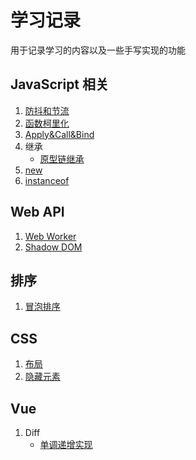 # 学习记录

用于记录学习的内容以及一些手写实现的功能

## JavaScript 相关

1. [防抖和节流](https://github.com/HuangJunjia/Handwrite-Code/blob/master/Debounce%20%26%20Throttle/index.html)
2. [函数柯里化](https://github.com/HuangJunjia/Handwrite-Code/blob/master/Curry/index.html)
3. [Apply&Call&Bind](https://github.com/HuangJunjia/Handwrite-Code/blob/master/Apply%20%26%20Call%20%26%20Bind/index.html)
4. 继承
    - [原型链继承](https://github.com/HuangJunjia/Handwrite-Code/blob/master/Inheritance/prototye.html)
5. [new](https://github.com/HuangJunjia/Handwrite-Code/blob/master/NewConstructor/index.html)
6. [instanceof](https://github.com/HuangJunjia/Handwrite-Code/blob/master/Instanceof/index.html)

## Web API

1. [Web Worker](https://github.com/HuangJunjia/Handwrite-Code/blob/master/WebWorker/index.html)
2. [Shadow DOM](https://github.com/HuangJunjia/Handwrite-Code/tree/master/ShadowDOM)

## 排序

1. [冒泡排序](https://github.com/HuangJunjia/Handwrite-Code/blob/master/Sort/bubble-sort.html)

## CSS

1. [布局](https://github.com/HuangJunjia/Handwrite-Code/tree/master/Display)
2. [隐藏元素](https://github.com/HuangJunjia/Handwrite-Code/blob/master/HiddenDom/index.html)

## Vue

1. Diff
   - [单调递增实现](https://github.com/HuangJunjia/Handwrite-Code/blob/master/Diff/01.html)
